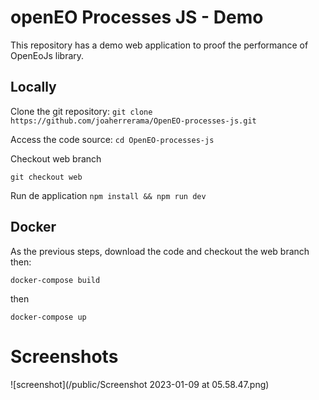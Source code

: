 # openEO Processes JS - Demo

This repository has a demo web application to proof the performance of OpenEoJs library.

## Locally

Clone the git repository:
`git clone https://github.com/joaherrerama/OpenEO-processes-js.git`

Access the code source:
`cd OpenEO-processes-js`

Checkout web branch

`git checkout web`

Run de application
`npm install && npm run dev`

## Docker 

As the previous steps, download the code and checkout the web branch then:

`docker-compose build`

then

`docker-compose up`

# Screenshots

![screenshot](/public/Screenshot 2023-01-09 at 05.58.47.png)

